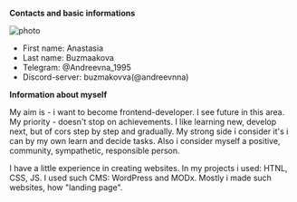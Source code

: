 __Contacts and basic informations__

![photo](/img/photo.jpg )

+ First name: Anastasia
+ Last name: Buzmaakova
+ Telegram: @Andreevna_1995
+ Discord-server: buzmakovva(@andreevnna)

__Information about myself__

My aim is - i want to become frontend-developer. I see future in this area. My priority - doesn't stop on achievements. I like learning new, develop next, but of cors step by step and gradually. My strong side i consider it's i can by my own learn and decide tasks. Also i consider myself a positive, community, sympathetic, responsible person.


I have a little experience in creating websites. In my projects i used: HTNL, CSS, JS. I used such CMS: WordPress and MODx. Mostly i made such websites, how "landing page".

